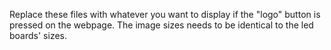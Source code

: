 Replace these files with whatever you want to display if the "logo" button is pressed on the webpage.  The image sizes needs to be
identical to the led boards' sizes.
